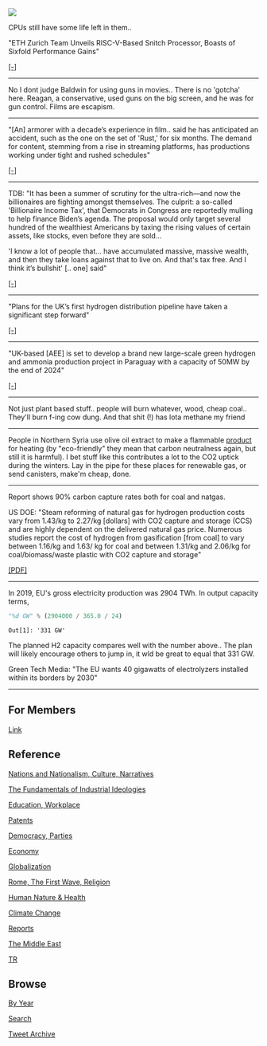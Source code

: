 <img src="https://drive.google.com/uc?export=view&id=1B2wf9R7AMH1d7Vw6e2mucLbIQ5NSjir7"/>


CPUs still have some life left in them..

"ETH Zurich Team Unveils RISC-V-Based Snitch Processor, Boasts of
Sixfold Performance Gains"

[[-]](https://www.hackster.io/news/eth-zurich-team-unveils-risc-v-based-snitch-processor-boasts-of-sixfold-performance-gains-a7d354622888)

---

No I dont judge Baldwin for using guns in movies.. There is no
'gotcha' here. Reagan, a conservative, used guns on the big screen,
and he was for gun control. Films are escapism.

---

"[An] armorer with a decade’s experience in film.. said he has
anticipated an accident, such as the one on the set of 'Rust,' for six
months. The demand for content, stemming from a rise in streaming
platforms, has productions working under tight and rushed schedules"

[[-]](https://portcitydaily.com/local-news/2021/10/22/alec-baldwin-accidental-on-set-shooting-conjures-local-memories-of-wilmington-filmed-the-crow/)

---

TDB: "It has been a summer of scrutiny for the ultra-rich—and now the
billionaires are fighting amongst themselves. The culprit: a so-called
'Billionaire Income Tax', that Democrats in Congress are reportedly
mulling to help finance Biden’s agenda. The proposal would only target
several hundred of the wealthiest Americans by taxing the rising
values of certain assets, like stocks, even before they are sold...

'I know a lot of people that… have accumulated massive, massive
wealth, and then they take loans against that to live on. And that's
tax free. And I think it’s bullshit' [.. one] said"

[[-]](https://www.thedailybeast.com/billionaires-blast-wealth-tax-one-way-ticket-to-venezuela)

---

"Plans for the UK’s first hydrogen distribution pipeline have taken a
significant step forward"

[[-]](https://www.h2-view.com/story/uks-first-hydrogen-distribution-pipeline-one-step-closer-to-reality/)

---

"UK-based [AEE] is set to develop a brand new large-scale green
hydrogen and ammonia production project in Paraguay with a capacity of
50MW by the end of 2024"

[[-]](https://www.h2-view.com/story/atome-energy-to-develop-a-large-scale-green-hydrogen-and-ammonia-production-project-in-paraguay/)

---

Not just plant based stuff.. people will burn whatever, wood, cheap
coal.. They'll burn f-ing cow dung. And that shit (!) has lota methane
my friend

---

People in Northern Syria use olive oil extract to make a flammable
[product](https://www.thenationalnews.com/mena/syria/2021/10/18/syrian-workers-use-olive-oil-to-make-eco-friendly-pomace-wood-in-pictures/)
for heating (by "eco-friendly" they mean that carbon neutralness
again, but still it is harmful). I bet stuff like this contributes a
lot to the CO2 uptick during the winters. Lay in the pipe for these
places for renewable gas, or send canisters, make'm cheap, done.

---

Report shows 90% carbon capture rates both for coal and natgas. 

US DOE: "Steam reforming of natural gas for hydrogen production costs
vary from 1.43/kg to 2.27/kg [dollars] with CO2 capture and storage
(CCS) and are highly dependent on the delivered natural gas
price. Numerous studies report the cost of hydrogen from gasification
[from coal] to vary between 1.16/kg and 1.63/ kg for coal and between
1.31/kg and 2.06/kg for coal/biomass/waste plastic with CO2 capture
and storage"

[[PDF]](https://www.energy.gov/sites/prod/files/2020/07/f76/USDOE_FE_Hydrogen_Strategy_July2020.pdf)

---

In 2019, EU's gross electricity production was 2904 TWh. In output
capacity terms,

```python
"%d GW" % (2904000 / 365.0 / 24)
```

```text
Out[1]: '331 GW'
```

The planned H2 capacity compares well with the number above.. The plan
will likely encourage others to jump in, it wld be great to equal that
331 GW. 

Green Tech Media: "The EU wants 40 gigawatts of electrolyzers installed within its borders by 2030"

---

## For Members

[Link](https://thirdwave-members.herokuapp.com)

## Reference

[Nations and Nationalism, Culture, Narratives](/2013/02/nations-and-nationalism.md)

[The Fundamentals of Industrial Ideologies](/2011/04/fundamentals-of-industrial-ideologies.md)

[Education, Workplace](2017/09/education-workplace.md)

[Patents](/2018/09/patents.md)

[Democracy, Parties](/2016/11/democracy.md)

[Economy](/2018/05/economy.md)

[Globalization](/2018/09/globalization.md)

[Rome, The First Wave, Religion](/2017/12/rome.md)

[Human Nature & Health](/2020/07/human-nature.md)

[Climate Change](/2018/12/climate.md)

[Reports](/2019/05/reports.md)

[The Middle East](/2019/07/middleeast.md)

[TR](../tr)

## Browse

[By Year](years.md)

[Search](search.html)

[Tweet Archive](/tweets/README.md)


